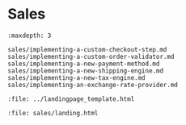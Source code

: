 # Sales

```{toctree}
:maxdepth: 3

sales/implementing-a-custom-checkout-step.md
sales/implementing-a-custom-order-validator.md
sales/implementing-a-new-payment-method.md
sales/implementing-a-new-shipping-engine.md
sales/implementing-a-new-tax-engine.md
sales/implementing-an-exchange-rate-provider.md
```

```{raw} html
:file: ../landingpage_template.html
```

```{raw} html
:file: sales/landing.html
```
